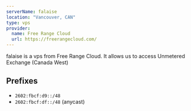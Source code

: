 ```yaml
---
serverName: falaise
location: "Vancouver, CAN"
type: vps
provider:
  name: Free Range Cloud
  url: https://freerangecloud.com/
---
```


falaise is a vps from Free Range Cloud. It allows us to access Unmetered Exchange (Canada West)

## Prefixes

- `2602:fbcf:d9::/48`
- `2602:fbcf:df::/48` (anycast)
